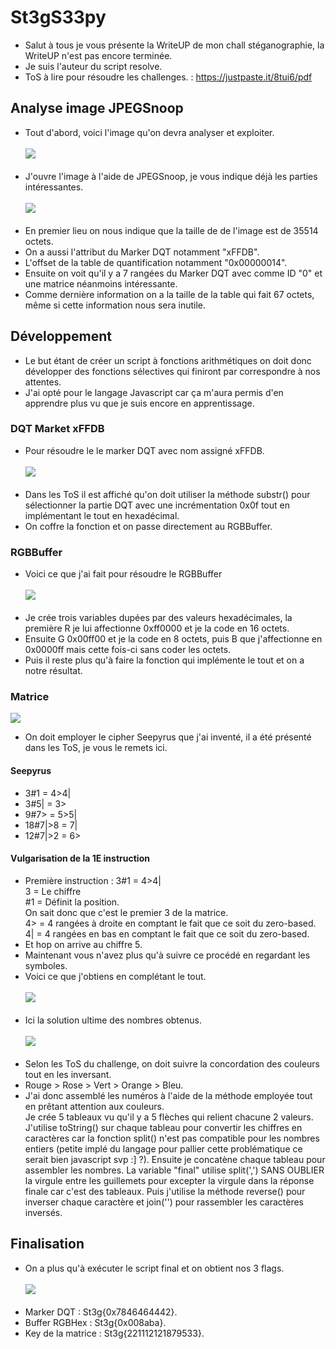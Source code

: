# St3gS33py
- Salut à tous je vous présente la WriteUP de mon chall stéganographie, la WriteUP n'est pas encore terminée.<br/>
- Je suis l'auteur du script resolve.<br/>
- ToS à lire pour résoudre les challenges. : https://justpaste.it/8tui6/pdf<br/>
## Analyse image JPEGSnoop
- Tout d'abord, voici l'image qu'on devra analyser et exploiter.<br/><br/>
<img src="https://raw.githubusercontent.com/S33py/WriteUP-St3gS33py/master/st3gs33py.jpg"/><br/><br/>
- J'ouvre l'image à l'aide de JPEGSnoop, je vous indique déjà les parties intéressantes.<br/><br/>
<img src="https://media.discordapp.net/attachments/745665491774996631/746070274230976552/unknown.png"/><br/><br/>
- En premier lieu on nous indique que la taille de de l'image est de 35514 octets.<br/>
- On a aussi l'attribut du Marker DQT notamment "xFFDB".<br/>
- L'offset de la table de quantification notamment "0x00000014".<br/>
- Ensuite on voit qu'il y a 7 rangées du Marker DQT avec comme ID "0" et une matrice néanmoins intéressante.<br/>
- Comme dernière information on a la taille de la table qui fait 67 octets, même si cette information nous sera inutile.<br/>
## Développement
- Le but étant de créer un script à fonctions arithmétiques on doit donc développer des fonctions sélectives qui finiront par correspondre à nos attentes.<br/>
- J'ai opté pour le langage Javascript car ça m'aura permis d'en apprendre plus vu que je suis encore en apprentissage.<br/>
### DQT Market xFFDB
- Pour résoudre le le marker DQT avec nom assigné xFFDB.<br/><br/>
<img src="https://media.discordapp.net/attachments/745665491774996631/746343389015965749/unknown.png?width=695&height=402"/><br/><br/>
- Dans les ToS il est affiché qu'on doit utiliser la méthode substr() pour sélectionner la partie DQT avec une incrémentation 0x0f tout en implémentant le tout en hexadécimal.<br/>
- On coffre la fonction et on passe directement au RGBBuffer.<br/>  
### RGBBuffer
- Voici ce que j'ai fait pour résoudre le RGBBuffer<br/><br/>
<img src="https://media.discordapp.net/attachments/745665491774996631/746344192548012062/unknown.png"/><br/><br/>
- Je crée trois variables dupées par des valeurs hexadécimales, la première R je lui affectionne 0xff0000 et je la code en 16 octets.<br/>
- Ensuite G 0x00ff00 et je la code en 8 octets, puis B que j'affectionne en 0x0000ff mais cette fois-ci sans coder les octets.<br/>
- Puis il reste plus qu'à faire la fonction qui implémente le tout et on a notre résultat.<br/>
### Matrice
<img src="https://media.discordapp.net/attachments/745665491774996631/746092662448324699/unknown.png"/><br/>
- On doit employer le cipher Seepyrus que j'ai inventé, il a été présenté dans les ToS, je vous le remets ici.<br/>
#### Seepyrus
- 3#1 = 4>4|<br/>
- 3#5| = 3><br/>
- 9#7> = 5>5|<br/>
- 18#7|>8 = 7|<br/>
- 12#7|>2 = 6><br/>
#### Vulgarisation de la 1E instruction
- Première instruction : 3#1 = 4>4|<br/>
3 = Le chiffre<br/>
#1 = Définit la position.<br/>
On sait donc que c'est le premier 3 de la matrice.<br/>
4> = 4 rangées à droite en comptant le fait que ce soit du zero-based.<br/>
4| = 4 rangées en bas en comptant le fait que ce soit du zero-based.<br/>
- Et hop on arrive au chiffre 5.<br/>
- Maintenant vous n'avez plus qu'à suivre ce procédé en regardant les symboles.<br/>
- Voici ce que j'obtiens en complétant le tout.<br/><br/>
<img src="https://media.discordapp.net/attachments/745665491774996631/746074224535273652/unknown.png"/><br/><br/>
- Ici la solution ultime des nombres obtenus.<br/><br/>
<img src="https://media.discordapp.net/attachments/745665491774996631/746343648236535958/unknown.png?width=695&height=215"/><br/><br/>
- Selon les ToS du challenge, on doit suivre la concordation des couleurs tout en les inversant.<br/>
- Rouge > Rose > Vert > Orange > Bleu.<br/>
- J'ai donc assemblé les numéros à l'aide de la méthode employée tout en prêtant attention aux couleurs.<br/>
Je crée 5 tableaux vu qu'il y a 5 flèches qui relient chacune 2 valeurs. J'utilise toString() sur chaque tableau pour convertir les chiffres en caractères car la fonction split() n'est pas compatible pour les nombres entiers (petite implé du langage pour pallier cette problématique ce serait bien javascript svp :] ?). Ensuite je concatène chaque tableau pour assembler les nombres. La variable "final" utilise split(',') SANS OUBLIER la virgule entre les guillemets pour excepter la virgule dans la réponse finale car c'est des tableaux. Puis j'utilise la méthode reverse() pour inverser chaque caractère et join('') pour rassembler les caractères inversés.<br/>
## Finalisation
- On a plus qu'à exécuter le script final et on obtient nos 3 flags.<br/><br/>
<img src="https://media.discordapp.net/attachments/745665491774996631/746346188978257960/Action_21-08-2020_14-30-23.gif"/><br/><br/>
- Marker DQT : St3g{0x7846464442}.<br/>
- Buffer RGBHex : St3g{0x008aba}.<br/>
- Key de la matrice : St3g{221112121879533}.<br/>
